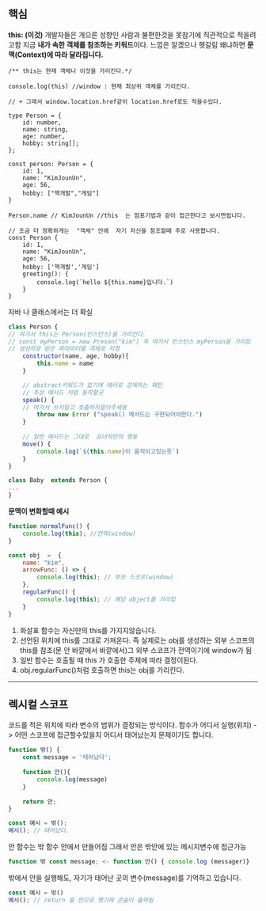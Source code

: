 ## 핵심
**this: (이것)** 개발자들은 개으른 성향인 사람과 불편한것을 못참기에 직관적으로 적을려고함
지금 **내가 속한 객체를 참조하는 키워드**이다. 
느낌은 알겠으나 헷갈림  왜냐하면  **문맥(Context)에 따라 달라집니다.**
```tsx
/** this는 현재 객체나 이것을 가리킨다.*/

console.log(this) //window : 현재 최상위 객체를 가리킨다.

// + 그래서 window.location.href같이 location.href로도 적을수있다.

```

```tsx
type Person = {
	id: number,
	name: string,
	age: number,
	hobby: string[];
};

const person: Person = {
	id: 1,
	name: "KimJounUn",
	age: 56,
	hobby: ["핵개발","게임"]
}

Person.name // KimJounUn //this  는 점표기법과 같이 접근한다고 보시면됩니다.

// 조금 더 정확하게는  "객체" 안에  자기 자신을 참조할때 주로 사용합니다.
const Person {
	id: 1,
	name: "KimJounUn",
	age: 56,
	hobby: ['핵개발','게임']
	greeting(): {
		console.log(`hello ${this.name}입니다.`)	
	}
}
```
자바 나 클래스에서는 더 확실
```js
class Person {
// 여기서 this는 Person(인스턴스)을 가리킨다.
// const myPerson = new Preson("kim") 즉 여기서 인스턴스 myPerson을 가리킴 
// 생성자로 받은 파라미터를 객체로 지정
	constructor(name, age, hobby){
		this.name = name
	}

	// abstract키워드가 없기에 에러로 강제하는 패턴
	// 추상 메서드 처럼 동작할곳
	speak() {
	// 여기서 쓰지밀고 호출하지말아주세용
		throw new Error ("speak() 메서드는 구현되어야한다.")	
	}
	
	// 일반 메서드는 그대로  요녀석만의 행동	
	move() {
		console.log(`${this.name}이 움직이고있는듯`)	
	}
}

class Baby  extends Person {
...
}
```

**문맥이 변화할때 예시**
```js
function normalFunc() {
	console.log(this); //전역(window)
}

const obj  =  {
	name: "kim",
	arrowFunc: () => {
		console.log(this); // 부모 스코프(window)	
	},
	regularFunc() {
		console.log(this); // 해당 object를 가리킴	
	}
}
```
1. 화살표 함수는 자신만의 this를 가지지않습니다.
2. 선언된 위치에  this를 그대로 가져온다. 즉 실제로는 obj를 생성하는 외부 스코프의 this를 참조(문 안  바깥에서 바깥에서)그 외부 스코프가  전역이기에 window가 됨
3. 일반 함수는 호출될 때 this 가 호출한 주체에 따라 결정이된다.
4. obj.regularFunc()처럼 호출하면 this는 obj를 가리킨다.

---
## 렉시컬 스코프
코드를 적은 위치에 따라 변수의 범위가 결정되는 방식이다.
함수가 어디서 실행(위치) -> 어떤 스코프에 접근할수있을지
어디서 태어났는지 문제이기도 합니다.
```js
function 밖() {
	const message = '태어났다';
	
	function 안(){
		console.log(message)	
	}
	
	return 안;
}

const 예시 = 밖();
예시(); // 태어났다.
```
 안 함수는 밖 함수 안에서 만들어짐
 그래서 안은 밖안에 있는 메시지변수에 접근가능
 ```js
function 밖 const message; <- function 안() { console.log (messager)}
 ```
 밖에서 안을 실행해도, 자기가 태어난 곳의 변수(message)를 기억하고 있습니다.
```js
const 예시 = 밖()
예시(); // return 을 안으로 했기에 콘솔이 출력됨
```